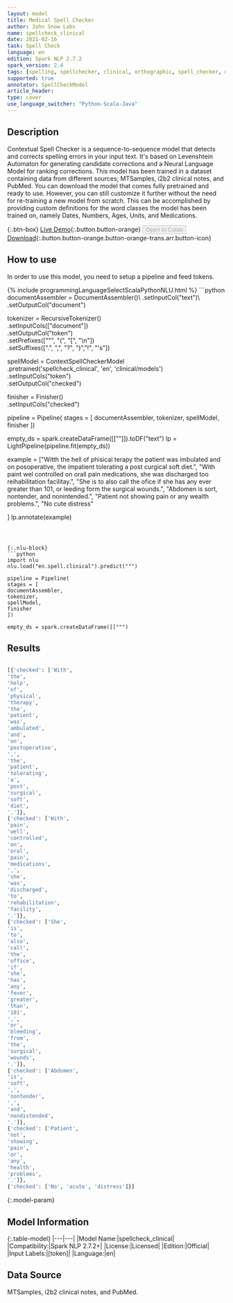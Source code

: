 ```yaml
---
layout: model
title: Medical Spell Checker
author: John Snow Labs
name: spellcheck_clinical
date: 2021-02-16
task: Spell Check
language: en
edition: Spark NLP 2.7.2
spark_version: 2.4
tags: [spelling, spellchecker, clinical, orthographic, spell_checker, medical_spell_checker, spelling_corrector, en, licensed]
supported: true
annotator: SpellCheckModel
article_header:
type: cover
use_language_switcher: "Python-Scala-Java"
---
```


## Description

Contextual Spell Checker is a sequence-to-sequence model that detects and corrects spelling errors in your input text. It's based on Levenshtein Automaton for generating candidate corrections and a Neural Language Model for ranking corrections.
This model has been trained in a dataset containing data from different sources; MTSamples, i2b2 clinical notes, and PubMed. You can download the model that comes fully pretrained and ready to use. However, you can still customize it further without the need for re-training a new model from scratch. This can be accomplished by providing custom definitions for the word classes the model has been trained on, namely Dates, Numbers, Ages, Units, and Medications.

{:.btn-box}
[Live Demo](https://demo.johnsnowlabs.com/healthcare/CONTEXTUAL_SPELL_CHECKER/){:.button.button-orange}
<button class="button button-orange" disabled>Open in Colab</button>
[Download](https://s3.amazonaws.com/auxdata.johnsnowlabs.com/clinical/models/spellcheck_clinical_en_2.7.2_2.4_1613505168792.zip){:.button.button-orange.button-orange-trans.arr.button-icon}

## How to use

In order to use this model, you need to setup a pipeline and feed tokens.

<div class="tabs-box" markdown="1">
{% include programmingLanguageSelectScalaPythonNLU.html %}
```python
documentAssembler = DocumentAssembler()\
.setInputCol("text")\
.setOutputCol("document")

tokenizer = RecursiveTokenizer()\
.setInputCols(["document"])\
.setOutputCol("token")\
.setPrefixes(["\"", "(", "[", "\n"])\
.setSuffixes([".", ",", "?", ")","!", "'s"])

spellModel = ContextSpellCheckerModel\
.pretrained('spellcheck_clinical', 'en', 'clinical/models')\
.setInputCols("token")\
.setOutputCol("checked")

finisher = Finisher()\
.setInputCols("checked")

pipeline = Pipeline(
stages = [
documentAssembler,
tokenizer,
spellModel,
finisher
])

empty_ds = spark.createDataFrame([[""]]).toDF("text")
lp = LightPipeline(pipeline.fit(empty_ds))

example = ["Witth the hell of phisical terapy the patient was imbulated and on posoperative, the impatient tolerating a post curgical soft diet.",
"With paint wel controlled on orall pain medications, she was discharged too reihabilitation facilitay.",
"She is to also call the ofice if she has any ever greater than 101, or leeding form the surgical wounds.",
"Abdomen is sort, nontender, and nonintended.",
"Patient not showing pain or any wealth problems.",
"No cute distress"

]
lp.annotate(example)

```



{:.nlu-block}
```python
import nlu
nlu.load("en.spell.clinical").predict(""")

pipeline = Pipeline(
stages = [
documentAssembler,
tokenizer,
spellModel,
finisher
])

empty_ds = spark.createDataFrame([[""")
```

</div>

## Results

```bash

[{'checked': ['With',
'the',
'help',
'of',
'physical',
'therapy',
'the',
'patient',
'was',
'ambulated',
'and',
'on',
'postoperative',
',',
'the',
'patient',
'tolerating',
'a',
'post',
'surgical',
'soft',
'diet',
'.']},
{'checked': ['With',
'pain',
'well',
'controlled',
'on',
'oral',
'pain',
'medications',
',',
'she',
'was',
'discharged',
'to',
'rehabilitation',
'facility',
'.']},
{'checked': ['She',
'is',
'to',
'also',
'call',
'the',
'office',
'if',
'she',
'has',
'any',
'fever',
'greater',
'than',
'101',
',',
'or',
'bleeding',
'from',
'the',
'surgical',
'wounds',
'.']},
{'checked': ['Abdomen',
'is',
'soft',
',',
'nontender',
',',
'and',
'nondistended',
'.']},
{'checked': ['Patient',
'not',
'showing',
'pain',
'or',
'any',
'health',
'problems',
'.']},
{'checked': ['No', 'acute', 'distress']}]
```

{:.model-param}
## Model Information

{:.table-model}
|---|---|
|Model Name:|spellcheck_clinical|
|Compatibility:|Spark NLP 2.7.2+|
|License:|Licensed|
|Edition:|Official|
|Input Labels:|[token]|
|Language:|en|

## Data Source

MTSamples, i2b2 clinical notes, and PubMed.